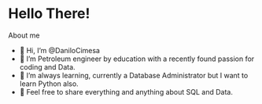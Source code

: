 # Hello There!
About me


- 👋 Hi, I’m @DaniloCimesa
- 👀 I’m Petroleum engineer by education with a recently found passion for coding and Data.
- 🌱 I’m always learning, currently a Database Administrator but I want to learn Python also.
- 💞️ Feel free to share everything and anything about SQL and Data.

